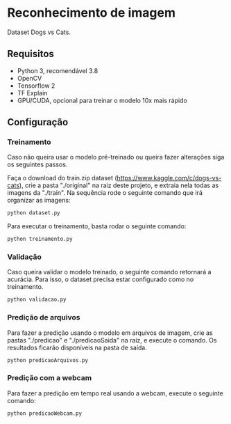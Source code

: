 # Reconhecimento de imagem

Dataset Dogs vs Cats.

## Requisitos

- Python 3, recomendável 3.8
- OpenCV
- Tensorflow 2
- TF Explain
- GPU/CUDA, opcional para treinar o modelo 10x mais rápido

## Configuração

### Treinamento

Caso não queira usar o modelo pré-treinado ou queira fazer alterações siga os seguintes passos.

Faça o download do train.zip dataset (https://www.kaggle.com/c/dogs-vs-cats), crie a pasta "./original" na raiz deste projeto, e extraia nela todas as imagens da "./train". Na sequência rode o seguinte comando que irá organizar as imagens:

```bash
python dataset.py
```

Para executar o treinamento, basta rodar o seguinte comando:

```bash
python treinamento.py
```

### Validação

Caso queira validar o modelo treinado, o seguinte comando retornará a acurácia. Para isso, o dataset precisa estar configurado como no treinamento.

```bash
python validacao.py
```

### Predição de arquivos

Para fazer a predição usando o modelo em arquivos de imagem, crie as pastas "./predicao" e "./predicaoSaida" na raiz, e execute o comando. Os resultados ficarão disponíveis na pasta de saída.

```bash
python predicaoArquivos.py
```

### Predição com a webcam

Para fazer a predição em tempo real usando a webcam, execute o seguinte comando:

```bash
python predicaoWebcam.py
```
